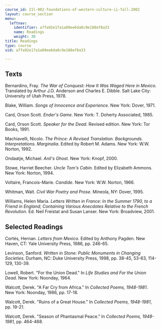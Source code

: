 ```yaml
---
course_id: 21l-002-foundations-of-western-culture-ii-fall-2002
layout: course_section
menu:
  leftnav:
    identifier: a7fa92e17a1a89ee6da8c9e188ef8a33
    name: Readings
    weight: 30
title: Readings
type: course
uid: a7fa92e17a1a89ee6da8c9e188ef8a33

---
```


Texts
-----

Bernardino, Fray. _The War of Conquest: How It Was Waged Here in Mexico._ Translated by Arthur J.O. Anderson and Charles E. Dibble. Salt Lake City: University of Utah Press, 1978.

Blake, William. _Songs of Innocence and Experience._ New York: Dover, 1971.

Card, Orson Scott. _Ender's Game._ New York: T. Doherty Associated, 1985.

Card, Orson Scott. _Speaker for the Dead._ Revised edition. New York: Tor Books, 1991.

Machiavelli, Nicolo. _The Prince: A Revised Translation. Backgrounds. Interpretations. Marginalia._ Edited by Robert M. Adams. New York: W.W. Norton, 1992.

Ondaatje, Michael. _Anil's Ghost._ New York: Knopf, 2000.

Stowe, Harriet Beecher. _Uncle Tom's Cabin._ Edited by Elizabeth Ammons. New York: Norton, 1994.

Voltaire, Francois-Marie. _Candide._ New York: W.W. Norton, 1966.

Whitman, Walt. _Civil War Poetry and Prose._ Mineola, NY: Dover, 1995.

Williams, Helen Maria. _Letters Written in France: In the Summer 1790, to a Friend in England; Containing Various Anecdotes Relative to the French Revolution._ Ed. Neil Freistat and Susan Lanser. New York: Broadview, 2001.

Selected Readings
-----------------

Cortés, Hernan. _Letters from Mexico._ Edited by Anthony Pagden. New Haven, CT: Yale University Press, 1986, pp. 246-65.

Levinson, Sanford. _Written in Stone: Public Monuments in Changing Societies._ Durham, NC: Duke University Press, 1998, pp. 38-45, 53-63, 114-129, 130-39.

Lowell, Robert. "For the Union Dead." In _Life Studies and For the Union Dead_. New York: Noonday, 1964.

Walcott, Derek. "A Far Cry from Africa." In _Collected Poems, 1948-1981_. New York: Noonday, 1986, pp. 17-18.

Walcott, Derek. "Ruins of a Great House." In _Collected Poems, 1948-1981_, pp. 19-21.

Walcott, Derek. "Season of Phantasmal Peace." In _Collected Poems, 1948-1981,_ pp. 464-468.